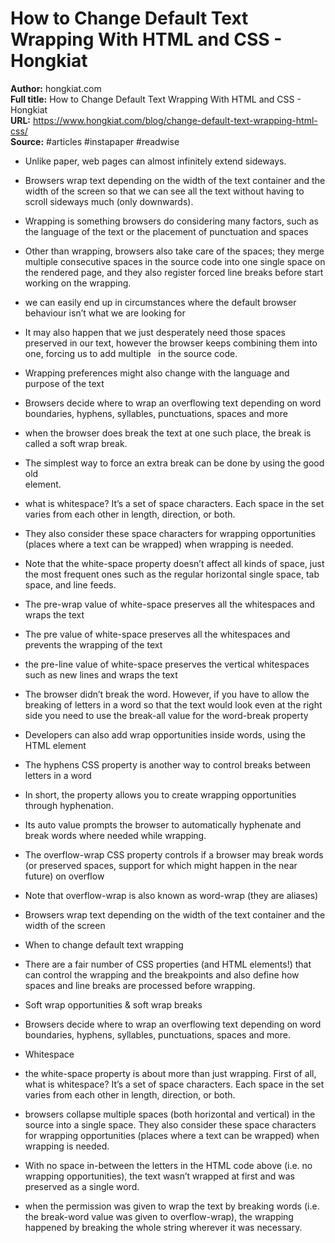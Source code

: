# How to Change Default Text Wrapping With HTML and CSS - Hongkiat

**Author:** hongkiat.com  
**Full title:** How to Change Default Text Wrapping With HTML and CSS - Hongkiat  
**URL:** https://www.hongkiat.com/blog/change-default-text-wrapping-html-css/  
**Source:** #articles #instapaper #readwise

- Unlike paper, web pages can almost infinitely extend sideways. 
   
- Browsers wrap text depending on the width of the text container and the width of the screen so that we can see all the text without having to scroll sideways much (only downwards). 
   
- Wrapping is something browsers do considering many factors, such as the language of the text or the placement of punctuation and spaces 
   
- Other than wrapping, browsers also take care of the spaces; they merge multiple consecutive spaces in the source code into one single space on the rendered page, and they also register forced line breaks before start working on the wrapping. 
   
- we can easily end up in circumstances where the default browser behaviour isn’t what we are looking for 
   
- It may also happen that we just desperately need those spaces preserved in our text, however the browser keeps combining them into one, forcing us to add multiple &nbsp; in the source code. 
   
- Wrapping preferences might also change with the language and purpose of the text 
   
- Browsers decide where to wrap an overflowing text depending on word boundaries, hyphens, syllables, punctuations, spaces and more 
   
- when the browser does break the text at one such place, the break is called a soft wrap break. 
   
- The simplest way to force an extra break can be done by using the good old <br> element. 
   
- what is whitespace? It’s a set of space characters. Each space in the set varies from each other in length, direction, or both. 
   
- They also consider these space characters for wrapping opportunities (places where a text can be wrapped) when wrapping is needed. 
   
- Note that the white-space property doesn’t affect all kinds of space, just the most frequent ones such as the regular horizontal single space, tab space, and line feeds. 
   
- The pre-wrap value of white-space preserves all the whitespaces and wraps the text 
   
- The pre value of white-space preserves all the whitespaces and prevents the wrapping of the text 
   
- the pre-line value of white-space preserves the vertical whitespaces such as new lines and wraps the text 
   
- The browser didn’t break the word.
  However, if you have to allow the breaking of letters in a word so that the text would look even at the right side you need to use the break-all value for the word-break property 
   
- Developers can also add wrap opportunities inside words, using the <wbr> HTML element 
   
- The hyphens CSS property is another way to control breaks between letters in a word 
   
- In short, the property allows you to create wrapping opportunities through hyphenation. 
   
- Its auto value prompts the browser to automatically hyphenate and break words where needed while wrapping. 
   
- The overflow-wrap CSS property controls if a browser may break words (or preserved spaces, support for which might happen in the near future) on overflow 
   
- Note that overflow-wrap is also known as word-wrap (they are aliases) 
   
- Browsers wrap text depending on the width of the text container and the width of the screen 
   
- When to change default text wrapping 
   
- There are a fair number of CSS properties (and HTML elements!) that can control the wrapping and the breakpoints and also define how spaces and line breaks are processed before wrapping. 
   
- Soft wrap opportunities & soft wrap breaks 
   
- Browsers decide where to wrap an overflowing text depending on word boundaries, hyphens, syllables, punctuations, spaces and more. 
   
- Whitespace 
   
- the white-space property is about more than just wrapping. First of all, what is whitespace? It’s a set of space characters. Each space in the set varies from each other in length, direction, or both. 
   
- browsers collapse multiple spaces (both horizontal and vertical) in the source into a single space. They also consider these space characters for wrapping opportunities (places where a text can be wrapped) when wrapping is needed. 
   
- With no space in-between the letters in the HTML code above (i.e. no wrapping opportunities), the text wasn’t wrapped at first and was preserved as a single word. 
   
- when the permission was given to wrap the text by breaking words (i.e. the break-word value was given to overflow-wrap), the wrapping happened by breaking the whole string wherever it was necessary. 
   
